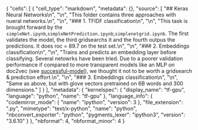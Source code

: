 {
 "cells": [
  {
   "cell_type": "markdown",
   "metadata": {},
   "source": [
    "## Keras Neural Networks\n",
    "\n",
    "This folder contains three approaches with nueral networks.\n",
    "\n",
    "### 1. TFIDF classification\n",
    "\n",
    "This task is brought forward by the `simpleNet.ipynb`,`simpleNetPrediction.ipynb`,`simplenetgrid.ipynb`. The first validates the model, the third gridsearchs it and the fourth outpus the predictions. It does roc =  89.7 on the test set.\n",
    "\n",
    "### 2. Embeddings classification\n",
    "\n",
    "Trains and predicts an embedding layer before classifying. Several netowrks have been tried. Due to a poorer validation performance if compared to more transparent models like an MLP on doc2vec (see [successful-model](https://github.com/pitmonticone/data-mining-challange/tree/master/successful-models)), we thought it not to be worth a gridsearch & prediction effort.\n",
    "\n",
    "### 3. Embeddings classification\n",
    "\n",
    "Same as above, but with glove vectors pretrained on 6B words and 300 dimensions."
   ]
  }
 ],
 "metadata": {
  "kernelspec": {
   "display_name": "tf-gpu",
   "language": "python",
   "name": "tf-gpu"
  },
  "language_info": {
   "codemirror_mode": {
    "name": "ipython",
    "version": 3
   },
   "file_extension": ".py",
   "mimetype": "text/x-python",
   "name": "python",
   "nbconvert_exporter": "python",
   "pygments_lexer": "ipython3",
   "version": "3.6.10"
  }
 },
 "nbformat": 4,
 "nbformat_minor": 4
}
